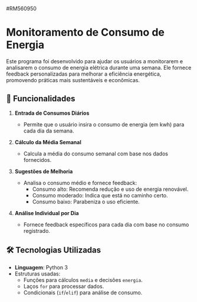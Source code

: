 #RM560950
# Monitoramento de Consumo de Energia

Este programa foi desenvolvido para ajudar os usuários a monitorarem e analisarem o consumo de energia elétrica durante uma semana. Ele fornece feedback personalizadas para melhorar a eficiência energética, promovendo práticas mais sustentáveis e econômicas.

## 📝 Funcionalidades

1. **Entrada de Consumos Diários**  
   - Permite que o usuário insira o consumo de energia (em kwh) para cada dia da semana.

2. **Cálculo da Média Semanal**  
   - Calcula a média do consumo semanal com base nos dados fornecidos.

3. **Sugestões de Melhoria**  
   - Analisa o consumo médio e fornece feedback:
     - Consumo alto: Recomenda redução e uso de energia renovável.
     - Consumo moderado: Indica que está no caminho certo.
     - Consumo baixo: Parabeniza o uso eficiente.

4. **Análise Individual por Dia**  
   - Fornece feedback específicos para cada dia com base no consumo registrado.

## 🛠️ Tecnologias Utilizadas

- **Linguagem**: Python 3
- Estruturas usadas:
  - Funções para cálculos `media` e decisões `energia`.
  - Laços `for` para processar dados.
  - Condicionais (`if`/`elif`) para análise de consumo.


